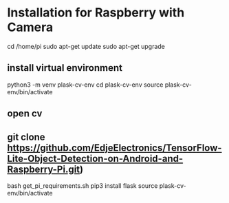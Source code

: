 # Installation for Raspberry with Camera
cd /home/pi
sudo apt-get update
sudo apt-get upgrade
## install virtual environment
python3 -m venv plask-cv-env
cd  plask-cv-env
source plask-cv-env/bin/activate
##  open cv 
## git clone https://github.com/EdjeElectronics/TensorFlow-Lite-Object-Detection-on-Android-and-Raspberry-Pi.git)
bash get_pi_requirements.sh
pip3 install flask
source plask-cv-env/bin/activate
